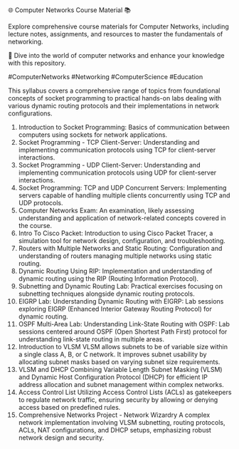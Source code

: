 🌐 Computer Networks Course Material 📚

Explore comprehensive course materials for Computer Networks, including lecture notes, assignments, and resources to master the fundamentals of networking. 

📓 Dive into the world of computer networks and enhance your knowledge with this repository.

#ComputerNetworks #Networking #ComputerScience #Education

This syllabus covers a comprehensive range of topics from foundational concepts of socket programming to practical hands-on labs dealing with various dynamic routing protocols and their implementations in network configurations.

1. Introduction to Socket Programming:
  Basics of communication between computers using sockets for network applications.
2. Socket Programming - TCP Client-Server:
  Understanding and implementing communication protocols using TCP for client-server interactions.
3. Socket Programming - UDP Client-Server:
  Understanding and implementing communication protocols using UDP for client-server interactions.
4. Socket Programming: TCP and UDP Concurrent Servers:
  Implementing servers capable of handling multiple clients concurrently using TCP and UDP protocols.
5. Computer Networks Exam:
  An examination, likely assessing understanding and application of network-related concepts covered in the course.
6. Intro To Cisco Packet:
  Introduction to using Cisco Packet Tracer, a simulation tool for network design, configuration, and troubleshooting.
7. Routers with Multiple Networks and Static Routing:
  Configuration and understanding of routers managing multiple networks using static routing.
8. Dynamic Routing Using RIP:
  Implementation and understanding of dynamic routing using the RIP (Routing Information Protocol).
9. Subnetting and Dynamic Routing Lab:
  Practical exercises focusing on subnetting techniques alongside dynamic routing protocols.
10. EIGRP Lab: Understanding Dynamic Routing with EIGRP:
  Lab sessions exploring EIGRP (Enhanced Interior Gateway Routing Protocol) for dynamic routing.
11. OSPF Multi-Area Lab: Understanding Link-State Routing with OSPF:
  Lab sessions centered around OSPF (Open Shortest Path First) protocol for understanding link-state routing in multiple areas.
12. Introduction to VLSM
  VLSM allows subnets to be of variable size within a single class A, B, or C network. It improves subnet usability by allocating subnet masks based on varying subnet size requirements.
13. VLSM and DHCP
  Combining Variable Length Subnet Masking (VLSM) and Dynamic Host Configuration Protocol (DHCP) for efficient IP address allocation and subnet management within complex networks.
15. Access Control List
  Utilizing Access Control Lists (ACLs) as gatekeepers to regulate network traffic, ensuring security by allowing or denying access based on predefined rules.
17. Comprehensive Networks Project - Network Wizardry
  A complex network implementation involving VLSM subnetting, routing protocols, ACLs, NAT configurations, and DHCP setups, emphasizing robust network design and security.

